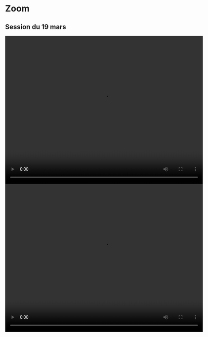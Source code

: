 # Zoom

## Session du 19 mars

 <video width="640" height="480" controls>
  <source src="zoom/zoom_19mars_partie1.mp4" type="video/mp4">
Your browser does not support the video tag.
</video> 
 <video width="640" height="480" controls>
  <source src="zoom/zoom_19mars_partie2.mp4" type="video/mp4">
Your browser does not support the video tag.
</video> 
